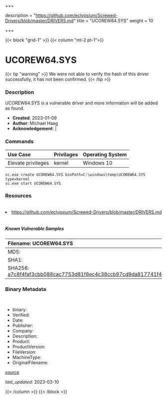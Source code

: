 +++

description = "https://github.com/eclypsium/Screwed-Drivers/blob/master/DRIVERS.md"
title = "UCOREW64.SYS"
weight = 10

+++


{{< block "grid-1" >}}
{{< column "mt-2 pt-1">}}




# UCOREW64.SYS 


{{< tip "warning" >}}
We were not able to verify the hash of this driver successfully, it has not been confirmed.
{{< /tip >}}




### Description


UCOREW64.SYS is a vulnerable driver and more information will be added as found.


- **Created**: 2023-01-09
- **Author**: Michael Haag
- **Acknowledgement**:  | [](https://twitter.com/)

### Commands

| Use Case | Privilages | Operating System | 
|:---- | ---- | ---- |
| Elevate privileges | kernel | Windows 10 |

```
sc.exe create UCOREW64.SYS binPath=C:\windows\temp\UCOREW64.SYS type=kernel
sc.exe start UCOREW64.SYS
```

### Resources
<br>


<li><a href=" https://github.com/eclypsium/Screwed-Drivers/blob/master/DRIVERS.md"> https://github.com/eclypsium/Screwed-Drivers/blob/master/DRIVERS.md</a></li>


<br>


##### Known Vulnerable Samples

| Filename: UCOREW64.SYS |
|:---- |
|MD5: <a href="https://www.virustotal.com/gui/file/{&#39;Filename&#39;: &#39;UCOREW64.SYS&#39;, &#39;MD5&#39;: &#39;&#39;, &#39;SHA1&#39;: &#39;&#39;, &#39;SHA256&#39;: &#39;a7c8f4faf3cbb088cac7753d81f8ec4c38ccb97cd9da817741f49272e8d01200&#39;}"></a>|
|SHA1: <a href="https://www.virustotal.com/gui/file/{&#39;Filename&#39;: &#39;UCOREW64.SYS&#39;, &#39;MD5&#39;: &#39;&#39;, &#39;SHA1&#39;: &#39;&#39;, &#39;SHA256&#39;: &#39;a7c8f4faf3cbb088cac7753d81f8ec4c38ccb97cd9da817741f49272e8d01200&#39;}"></a>|
|SHA256: <a href="https://www.virustotal.com/gui/file/{&#39;Filename&#39;: &#39;UCOREW64.SYS&#39;, &#39;MD5&#39;: &#39;&#39;, &#39;SHA1&#39;: &#39;&#39;, &#39;SHA256&#39;: &#39;a7c8f4faf3cbb088cac7753d81f8ec4c38ccb97cd9da817741f49272e8d01200&#39;}">a7c8f4faf3cbb088cac7753d81f8ec4c38ccb97cd9da817741f49272e8d01200</a>|




### Binary Metadata
<br>

- binary: 
- Verified: 
- Date: 
- Publisher: 
- Company: 
- Description: 
- Product: 
- ProductVersion: 
- FileVersion: 
- MachineType: 
- OriginalFilename: 

[*source*](https://github.com/magicsword-io/LOLDrivers/tree/main/yaml/ucorew64.sys.yml)

*last_updated:* 2023-03-10


{{< /column >}}
{{< /block >}}
